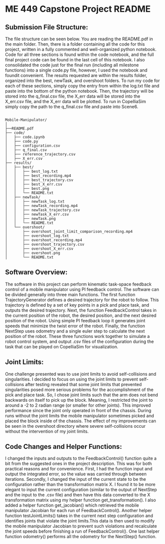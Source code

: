 # ME 449 Capstone Project README

## Submission File Structure:

The file structure can be seen below. You are reading the README.pdf in the main folder. Then, there is a folder containing all the code for this project, written in a fully commented and well-organized python notebook. Code for all three sections is found within the code notebook, and the full final project code can be found in the last cell of this notebook. I also consolidated the code just for the final run (including all milestone functions) into a single code.py file, however, I used the notebook and foundit convenient. The results requested are within the results folder, organized into the best, newTask, and overshoot folders. To run my code for each of these sections, simply copy the entry from within the log.txt file and paste into the bottom of the python notebook. Then, the trajectory will be stored into the q_final.csv file, the X_err data will be stored into the X_err.csv file, and the X_err data will be plotted. To run in CopelliaSim simply copy the path to the q_final.csv file and paste into Scene6.

```

Mobile-Manipulator/
│
├──README.pdf
├── code/
│   ├── code.ipynb
│   ├── code.py
│   ├── configuration.csv
│   ├── q_final.csv
│   ├── reference_trajectory.csv
│   ├── X_err.csv
├── results/
│   ├── best/
│   │   ├── best_log.txt
│   │   ├── best_recording.mp4
│   │   ├── best_trajectory.csv
│   │   ├── best_X_err.csv
│   │   ├── best.png
│   │   └── README.txt
│   ├── newTask/
│   │   ├── newTask_log.txt
│   │   ├── newTask_recording.mp4
│   │   ├── newTask_trajectory.csv
│   │   ├── newTask_X_err.csv
│   │   ├── newTask.png
│   │   └── README.txt
│   └── overshoot/
│       ├── overshoot_joint_limit_comparison_recording.mp4
│       ├── overshoot_log.txt
│       ├── overshoot_recording.mp4
│       ├── overshoot_trajectory.csv
│       ├── overshoot_X_err.csv
│       ├── overshoot.png
│       └── README.txt
```

## Software Overview:

The software in this project can perform kinematic task-space feedback control of a mobile manipulator using PI feedback control. The software can be divided generally into three main functions. The first function TrajectoryGenerator defines a desired trajectory for the robot to follow. This trajectory is defined by a set of key points in a pick and place task, and outputs the desired trajectory. Next, the function
FeedbackControl takes in the current position of the robot, the desired position, and the next desired position of the robot. Using simple PI feedback loop it generates joint speeds that minimize the twist error of the robot. Finally, the function NextStep uses odometry and a single euler step to calculate the next position of the robot. These three functions work together to simulate a robot control system, and output .csv files of the configuration during the task that can be played on CopelliaSim for visualization.

## Joint Limits:

One challenge presented was to use joint limits to avoid self-collisions and singularities. I decided to focus on using the joint limits to prevent self-collisions after testing revealed that some joint limits that prevented singularities posed more serious problems for the accomplishment of the pick and place task. So, I chose joint limits such that the arm does not bend backwards on itself to pick up the block. Meaning, I restricted the joint to around a -2 to 2 radian range (or smaller for other joints). This improved performance since the joint only operated in front of the chassis. During runs without the joint limits the mobile manipulator sometimes picked and placed the block inside of the chassis. The effect of my improvements can be seen in the overshoot directory where severe self-collisions occur without the intervention of my joint limits. 

## Code Changes and Helper Functions:

I changed the inputs and outputs to the FeedbackControl() function quite a bit from the suggested ones in the project description. This was for both practical reasons and for convenience. First, I had the function input and output the integrated error, so the value was carried through between iterations. Secondly, I changed the input of the current state to be the configuration rather than the transformation matrix X. I found it to be more elegant to input the current configuration (similar to the output of NextStep and the input to the .csv file) and then have this data converted to the X transformation matrix using my helper function get_transformation(). I also added a helper function get_jacobian() which retrieved the mobile manipulator Jacobian for each run of
FeedbackControl(). Another helper function testJointLimits() takes in the current next step configuration and identifies joints that violate the joint limits.This data is then used to modify the mobile manipulator Jacobian to prevent such violations and recalculate the joint speeds before finishing a run of FeedbackControl(). One last helper function odometry() performs all the odometry for the NextStep() function.

